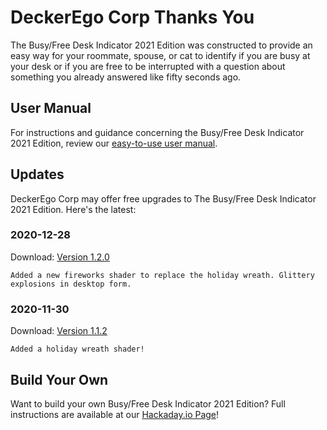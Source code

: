 # DeckerEgo Corp Thanks You

The Busy/Free Desk Indicator 2021 Edition was constructed to provide an easy way for your roommate, spouse, or cat to identify if you are busy at your desk or if you are free to be interrupted with a question about something you already answered like fifty seconds ago.

## User Manual

For instructions and guidance concerning the Busy/Free Desk Indicator 2021 Edition, review our [easy-to-use user manual](https://docs.google.com/document/d/1Aq5RcLSJUTe7unPQ9NFNM568gAli1XiDiWOW0XTifgc/).

## Updates

DeckerEgo Corp may offer free upgrades to The Busy/Free Desk Indicator 2021 Edition. Here's the latest:

### 2020-12-28

Download: [Version 1.2.0](https://github.com/deckerego/busy-free_indicator/releases/download/1.2.0/CIRCUITPY.ZIP)

    Added a new fireworks shader to replace the holiday wreath. Glittery explosions in desktop form.

### 2020-11-30

Download: [Version 1.1.2](https://github.com/deckerego/busy-free_indicator/releases/download/1.1.2/CIRCUITPY.zip)

    Added a holiday wreath shader!

## Build Your Own

Want to build your own Busy/Free Desk Indicator 2021 Edition? Full instructions are available at our [Hackaday.io Page](https://hackaday.io/project/175732-busyfree-desk-indicator)!
